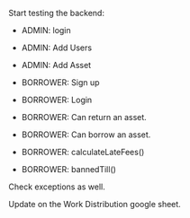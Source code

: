 Start testing the backend:

+ ADMIN: login
+ ADMIN: Add Users
+ ADMIN: Add Asset

+ BORROWER: Sign up
+ BORROWER: Login
+ BORROWER: Can return an asset.
+ BORROWER: Can borrow an asset.
+ BORROWER: calculateLateFees()
+ BORROWER: bannedTill()

Check exceptions as well.

Update on the Work Distribution google sheet.